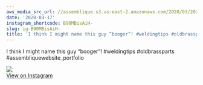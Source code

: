 ```yaml
---
aws_media_src_url: //assemblique.s3.us-east-2.amazonaws.com/2020/03/2020-03-17_00-56-52_UTC.jpg
date: '2020-03-17'
instagram_shortcode: B90MBisAiH-
slug: ig-B90MBisAiH-
title: 'I think I might name this guy “booger”! #weldingtips #oldbrassparts #assembliquewebsite_portfolio'
---
```


I think I might name this guy “booger”! #weldingtips #oldbrassparts #assembliquewebsite\_portfolio 

![](//assemblique.s3.us-east-2.amazonaws.com/2020/03/2020-03-17_00-56-52_UTC.jpg)   
[View on Instagram](https://www.instagram.com/p/B90MBisAiH-/)
